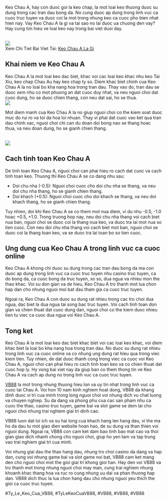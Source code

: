 <p>Keo Chau A, hay con duoc goi la keo chap, la mot loai keo thuong duoc su dung trong cac tran dau bong da. No cung duoc ap dung trong linh vuc ca cuoc truc tuyen va duoc coi la mot trong nhung keo ca cuoc pho bien nhat hien nay. Vay Keo Chau A la gi va tai sao no lai duoc ua chuong den vay? Hay cung tim hieu ve loai keo nay trong bai viet duoi day.</p><br><img src="https://vb88.onl/wp-content/uploads/2025/03/bi-kip-cuoc-keo-chau-a-hieu-qua-nhat.webp"></br>
Xem Chi Tiet Bai Viet Tai: <a href="https://vb88.onl/keo-chau-a-la-gi/">Keo Chau A La Gi</a><h2>Khai niem ve Keo Chau A</h2><p>Keo Chau A la mot loai keo dac biet, khac voi cac loai keo khac nhu keo Tai Xiu, keo chap Chau Au hay keo chap ty so. Diem khac biet chinh cua Keo Chau A la no loai bo kha nang hoa trong tran dau. Thay vao do, tran dau se duoc xem nhu co mot phuong an dat cuoc duy nhat, va neu nguoi choi dat cuoc dung, ho se duoc chien thang, con neu dat sai, ho se thua.<br><img src="https://vb88.onl/wp-content/uploads/2025/03/cac-loai-keo-chau-a-duoc-dong-dao-nguoi-choi-ua-chuong.webp"></br><p>Mot diem manh cua Keo Chau A la no giup nguoi choi co the kiem soat duoc muc do rui ro va toi da hoa loi nhuan. Thay vi phai dat cuoc vao ket qua tran dau chinh xac, nguoi choi chi can du doan doi bong nao se thang hoac thua, va neu doan dung, ho se gianh chien thang.</p><br><img src="https://vb88.onl/wp-content/uploads/2025/03/keo-xien-la-gi-bi-quyet-chien-thang-cung-nha-cai-vb88.webp"></br><h2>Cach tinh toan Keo Chau A</h2><p>De tinh toan Keo Chau A, nguoi choi can phai hieu ro cach dat cuoc va cach tinh toan keo. Thuong thi Keo Chau A se co dang nhu sau:<ul>
<li>Doi chu nha (-0.5): Nguoi choi cuoc cho doi chu nha se thang, va neu doi chu nha thang, ho se gianh chien thang.</li>
<li>Doi khach (+0.5): Nguoi choi cuoc cho doi khach se thang, va neu doi khach thang, ho se gianh chien thang.</li>
</ul><p>Tuy nhien, doi khi Keo Chau A se co them mot nua diem, vi du nhu -0.5, -1.0 hoac +0.5, +1.0. Trong truong hop nay, neu doi chu nha thang voi cach biet nua ban, nguoi choi se duoc coi la thang nua keo, va duoc tra lai mot nua so tien cuoc. Con neu doi chu nha thang voi cach biet mot ban, nguoi choi se duoc coi la thang toan keo, va se duoc tra lai toan bo so tien cuoc.</p><h2>Ung dung cua Keo Chau A trong linh vuc ca cuoc online</h2><p>Keo Chau A khong chi duoc su dung trong cac tran dau bong da ma con duoc ap dung trong linh vuc ca cuoc truc tuyen nhu casino truc tuyen, ca do bong da, ca cuoc bong da truc tuyen, xo so, dua ngua va nhieu mon the thao khac. Voi su don gian va de hieu, Keo Chau A tro thanh mot lua chon hap dan cho nhung nguoi moi bat dau tham gia ca cuoc truc tuyen.<p>Ngoai ra, Keo Chau A con duoc su dung rat nhieu trong cac tro choi dua ngua, dac biet la dua ngua tai song bac truc tuyen. Voi cach tinh toan don gian va chien thuat dat cuoc dung dan, nguoi choi co the kiem duoc nhieu tien tu viec ca cuoc dua ngua voi Keo Chau A.</p><h2>Tong ket</h2><p>Keo Chau A la mot loai keo dac biet khac biet voi cac loai keo khac, voi diem khac biet la loai bo kha nang hoa trong tran dau. No duoc su dung rat nhieu trong linh vuc ca cuoc online va co nhung ung dung rat hieu qua trong viec kiem tien. Tuy nhien, de dat duoc thanh cong trong viec ca cuoc voi Keo Chau A, nguoi choi can phai hieu ro cach tinh toan keo va co chien thuat dat cuoc hop ly. Hy vong bai viet nay da giup ban co them thong tin ve Keo Chau A va cach ap dung no trong linh vuc ca cuoc truc tuyen.</p><p><a href="https://vb88.onl/">VB88</a> la mot trong nhung thuong hieu lon va uy tin nhat trong linh vuc ca cuoc tai Chau A. Voi hon 10 nam kinh nghiem hoat dong, VB88 da khang dinh duoc vi tri cua minh trong long nguoi choi voi nhung dich vu chat luong va chuyen nghiep. Su da dang va phong phu cua cac san pham nhu ca cuoc the thao, casino truc tuyen, game bai va slot game se dem lai cho nguoi choi nhung trai nghiem giai tri dinh cao.

VB88 luon dat loi ich va su hai long cua khach hang len hang dau, vi the ma ho da dau tu mot giao dien website hoan hao, de su dung va than thien voi nguoi dung. Ngoai ra, VB88 con cam ket dam bao tinh bao mat cao va thoi gian giao dich nhanh chong cho nguoi choi, giup ho yen tam va tap trung vao trai nghiem giai tri cua minh.

Voi nhung giai dau the thao hang dau, nhung tro choi casino da dang va hap dan, cung voi nhung game bai va slot game noi bat, VB88 cam ket mang den cho nguoi choi mot the gioi giai tri khong gioi han. Hay den voi VB88 va tro thanh mot trong nhung nguoi choi may man, cung trai nghiem nhung khoanh khac thang hoa va ruc ro cung nhung uu dai va phan thuong hap dan. VB88 dich thuc la lua chon hang dau cho nhung nguoi yeu thich the gioi ca cuoc truc tuyen.</p>
#Ty_Le_Keo_Cua_VB88, #TyLeKeoCuaVB88, #VB88, #VB88, #VB88
